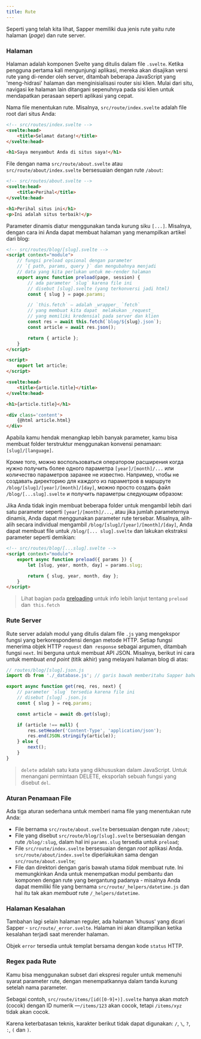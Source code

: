 ```yaml
---
title: Rute
---
```

Seperti yang telah kita lihat, Sapper memiliki dua jenis rute yaitu rute halaman (_page_) dan rute server.

### Halaman

Halaman adalah komponen Svelte yang ditulis dalam file `.svelte`. Ketika pengguna pertama kali mengunjungi aplikasi, mereka akan disajikan versi rute yang di-render oleh server, ditambah beberapa JavaScript yang 'meng-hidrasi' halaman dan menginisialisasi router sisi klien. Mulai dari situ, navigasi ke halaman lain ditangani sepenuhnya pada sisi klien untuk mendapatkan perasaan seperti aplikasi yang cepat.

Nama file menentukan rute. Misalnya, `src/route/index.svelte` adalah file root dari situs Anda:


```html
<!-- src/routes/index.svelte -->
<svelte:head>
	<title>Selamat datang!</title>
</svelte:head>

<h1>Saya menyambut Anda di situs saya!</h1>
```

File dengan nama `src/route/about.svelte` atau `src/route/about/index.svelte` bersesuaian dengan rute `/about`:

```html
<!-- src/routes/about.svelte -->
<svelte:head>
	<title>Perihal</title>
</svelte:head>

<h1>Perihal situs ini</h1>
<p>Ini adalah situs terbaik!</p>
```

Parameter dinamis diatur menggunakan tanda kurung siku `[...]`. Misalnya, dengan cara ini Anda dapat membuat halaman yang menampilkan artikel dari blog:

```html
<!-- src/routes/blog/[slug].svelte -->
<script context="module">
	// fungsi preload opsional dengan parameter
	// `{ path, params, query }` dan mengubahnya menjadi
	// data yang kita perlukan untuk me-render halaman
	export async function preload(page, session) {
		// ada parameter `slug` karena file ini
		// disebut [slug].svelte (yang terkonversi jadi html)
		const { slug } = page.params;

		// `this.fetch` — adalah _wrapper_ `fetch`
		// yang membuat kita dapat 	melakukan _request_
		// yang memiliki kredensial pada server dan klien
		const res = await this.fetch(`blog/${slug}.json`);
		const article = await res.json();

		return { article };
	}
</script>

<script>
	export let article;
</script>

<svelte:head>
	<title>{article.title}</title>
</svelte:head>

<h1>{article.title}</h1>

<div class='content'>
	{@html article.html}
</div>
```


Apabila kamu hendak menangkap lebih banyak parameter, kamu bisa membuat folder terstruktur menggunakan konvensi penamaan: `[slug]/[language]`.

Кроме того, можно воспользоваться оператором расширения когда нужно получить более одного параметра `[year]/[month]/...` или количество параметров заранее не известно. Например, чтобы не создавать директорию для каждого из параметров в маршруте `/blog/[slug]/[year]/[month]/[day]`, можно просто создать файл `/blog/[...slug].svelte` и получить параметры следующим образом:

Jika Anda tidak ingin membuat beberapa folder untuk mengambil lebih dari satu parameter seperti `[year]/[month]/...`, atau jika jumlah parameternya dinamis, Anda dapat menggunakan parameter rute tersebar. Misalnya, alih-alih secara individual mengambil `/blog/[slug]/[year]/[month]/[day]`, Anda dapat membuat file untuk `/blog/[... slug].svelte` dan lakukan ekstraksi parameter seperti demikian:

```html
<!-- src/routes/blog/[...slug].svelte -->
<script context="module">
	export async function preload({ params }) {
		let [slug, year, month, day] = params.slug;

		return { slug, year, month, day };
	}
</script>
```

> Lihat bagian pada [preloading](docs#Preloading) untuk info lebih lanjut tentang `preload` dan` this.fetch`


### Rute Server

Rute server adalah modul yang ditulis dalam file `.js` yang mengekspor fungsi yang berkorespondensi dengan metode HTTP. Setiap fungsi menerima objek HTTP `request` dan` response` sebagai argumen, ditambah fungsi `next`. Ini berguna untuk membuat API JSON. Misalnya, berikut ini cara untuk membuat _end point_ (titik akhir) yang melayani halaman blog di atas:

```js
// routes/blog/[slug].json.js
import db from './_database.js'; // garis bawah memberitahu Sapper bahwa ini bukan rute

export async function get(req, res, next) {
	// parameter `slug` tersedia karena file ini
	// disebut [slug] .json.js
	const { slug } = req.params;

	const article = await db.get(slug);

	if (article !== null) {
		res.setHeader('Content-Type', 'application/json');
		res.end(JSON.stringify(article));
	} else {
		next();
	}
}
```

> `delete` adalah satu kata yang dikhususkan dalam JavaScript. Untuk menangani permintaan DELETE, eksporlah sebuah fungsi yang disebut `del`.


### Aturan Penamaan File

Ada tiga aturan sederhana untuk memberi nama file yang menentukan rute Anda:

* File bernama `src/route/about.svelte` bersesuaian dengan rute `/about`;
* File yang disebut `src/route/blog/[slug].svelte` bersesuaian dengan rute `/blog/:slug`, dalam hal ini `params.slug` tersedia untuk `preload`;
* File `src/route/index.svelte` bersesuaian dengan _root_ aplikasi Anda. `src/route/about/index.svelte` diperlakukan sama dengan `src/route/about.svelte`;
* File dan direktori dengan garis bawah utama *tidak* membuat rute. Ini memungkinkan Anda untuk menempatkan modul pembantu dan komponen dengan rute yang bergantung padanya - misalnya Anda dapat memiliki file yang bernama `src/route/_helpers/datetime.js` dan hal itu tak akan *membuat* rute `/_helpers/datetime`.



### Halaman Kesalahan

Tambahan lagi selain halaman reguler, ada halaman 'khusus' yang dicari Sapper - `src/route/_error.svelte`. Halaman ini akan ditampilkan ketika kesalahan terjadi saat merender halaman.

Objek `error` tersedia untuk templat bersama dengan kode `status` HTTP.



### Regex pada Rute

Kamu bisa menggunakan subset dari ekspresi reguler untuk memenuhi syarat parameter rute, dengan menempatkannya dalam tanda kurung setelah nama parameter.

Sebagai contoh, `src/route/items/[id([0-9]+)].svelte` hanya akan _match_ (cocok) dengan ID numerik —`/items/123` akan cocok, tetapi `/items/xyz` tidak akan cocok.

Karena keterbatasan teknis, karakter berikut tidak dapat digunakan: `/`, `\`, `?`, `:`, `(` dan `)`.
